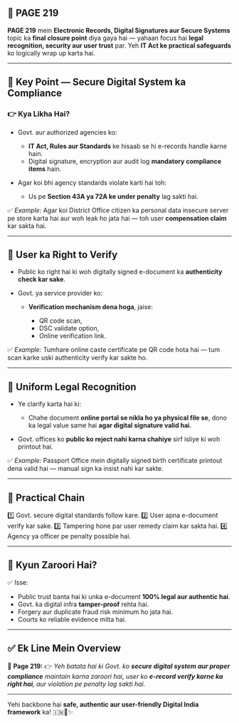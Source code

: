 ## 📄 **PAGE 219**

**PAGE 219** mein **Electronic Records, Digital Signatures aur Secure Systems** topic ka **final closure point** diya gaya hai — yahaan focus hai **legal recognition, security aur user trust** par.
Yeh **IT Act ke practical safeguards** ko logically wrap up karta hai.

---

## 🔹 **Key Point — Secure Digital System ka Compliance**

### 👉 Kya Likha Hai?

* Govt. aur authorized agencies ko:

  * **IT Act, Rules aur Standards** ke hisaab se hi e-records handle karne hain.
  * Digital signature, encryption aur audit log **mandatory compliance items** hain.
* Agar koi bhi agency standards violate karti hai toh:

  * Us pe **Section 43A ya 72A ke under penalty** lag sakti hai.

✅ *Example:* Agar koi District Office citizen ka personal data insecure server pe store karta hai aur woh leak ho jata hai — toh user **compensation claim** kar sakta hai.

---

## 🔹 **User ka Right to Verify**

* Public ko right hai ki woh digitally signed e-document ka **authenticity check kar sake**.
* Govt. ya service provider ko:

  * **Verification mechanism dena hoga**, jaise:

    * QR code scan,
    * DSC validate option,
    * Online verification link.

✅ *Example:* Tumhare online caste certificate pe QR code hota hai — tum scan karke uski authenticity verify kar sakte ho.

---

## 🔹 **Uniform Legal Recognition**

* Ye clarify karta hai ki:

  * Chahe document **online portal se nikla ho ya physical file se**, dono ka legal value same hai **agar digital signature valid hai**.
* Govt. offices ko **public ko reject nahi karna chahiye** sirf isliye ki woh printout hai.

✅ *Example:* Passport Office mein digitally signed birth certificate printout dena valid hai — manual sign ka insist nahi kar sakte.

---

## 🧩 **Practical Chain**

1️⃣ Govt. secure digital standards follow kare.
2️⃣ User apna e-document verify kar sake.
3️⃣ Tampering hone par user remedy claim kar sakta hai.
4️⃣ Agency ya officer pe penalty possible hai.

---

## 🔹 **Kyun Zaroori Hai?**

✅ Isse:

* Public trust banta hai ki unka e-document **100% legal aur authentic hai**.
* Govt. ka digital infra **tamper-proof** rehta hai.
* Forgery aur duplicate fraud risk minimum ho jata hai.
* Courts ko reliable evidence milta hai.

---

## ✅ **Ek Line Mein Overview**

📌 **Page 219:**
👉 *Yeh batata hai ki Govt. ko **secure digital system aur proper compliance** maintain karna zaroori hai, user ko **e-record verify karne ka right hai**, aur violation pe penalty lag sakti hai.*

---

Yehi backbone hai **safe, authentic aur user-friendly Digital India framework** ka! 🇮🇳🔏✨
